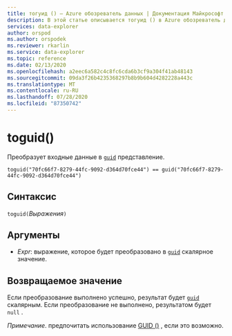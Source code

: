 ```yaml
---
title: тогуид () — Azure обозреватель данных | Документация Майкрософт
description: В этой статье описывается тогуид () в Azure обозреватель данных.
services: data-explorer
author: orspod
ms.author: orspodek
ms.reviewer: rkarlin
ms.service: data-explorer
ms.topic: reference
ms.date: 02/13/2020
ms.openlocfilehash: a2eec6a582c4c8fc6cda6b3cf9a304f41ab48143
ms.sourcegitcommit: 09da3f26b4235368297b8b9b604d4282228a443c
ms.translationtype: MT
ms.contentlocale: ru-RU
ms.lasthandoff: 07/28/2020
ms.locfileid: "87350742"
---
```

# <a name="toguid"></a>toguid()

Преобразует входные данные в [`guid`](./scalar-data-types/guid.md) представление.

```kusto
toguid("70fc66f7-8279-44fc-9092-d364d70fce44") == guid("70fc66f7-8279-44fc-9092-d364d70fce44")
```

## <a name="syntax"></a>Синтаксис

`toguid(`*Выражения*`)`

## <a name="arguments"></a>Аргументы

* *Expr*: выражение, которое будет преобразовано в [`guid`](./scalar-data-types/guid.md) скалярное значение. 

## <a name="returns"></a>Возвращаемое значение

Если преобразование выполнено успешно, результат будет [`guid`](./scalar-data-types/guid.md) скалярным.
Если преобразование не выполнено, результатом будет `null` .

*Примечание*. предпочитать использование [GUID ()](./scalar-data-types/guid.md) , если это возможно.